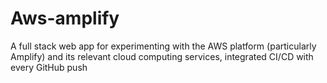 # Aws-amplify
A full stack web app for experimenting with  the AWS platform (particularly Amplify) and its relevant cloud computing services, integrated CI/CD with every GitHub push
